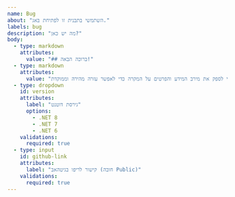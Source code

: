 ```yaml
---
name: Bug
about: "השתמשי בתבנית זו לפתיחת באג."
labels: bug
description: "מה יש כאן?"
body:
  - type: markdown
    attributes:
      value: "## ברוכה הבאה!"
  - type: markdown
    attributes:
      value: "מוזמנת להעלות את הבעיה בה נתקלת, השתדלי לספק את מירב המידע והפרטים על המקרה כדי לאפשר עזרה מהירה וממוקדת."
  - type: dropdown
    id: version
    attributes:
      label: "גירסת דוטנט"
      options:
        - .NET 8
        - .NET 7
        - .NET 6
    validations:
      required: true
  - type: input
    id: github-link
    attributes:
      label: "קישור לריפו בגיטהאב (חובה Public)"
    validations:
      required: true
---
```

